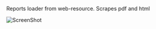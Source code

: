 Reports loader from web-resource.
Scrapes pdf and html

![ScreenShot](http://i.imgur.com/ApaLYhS.png)
